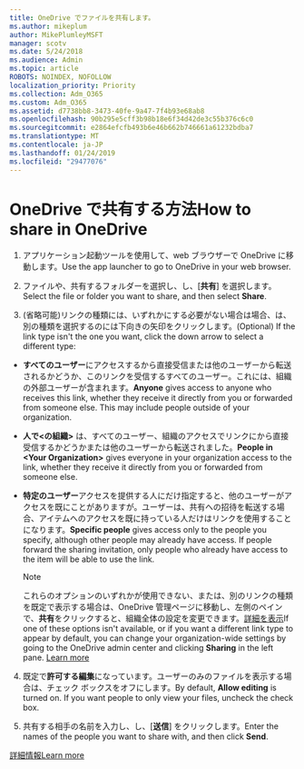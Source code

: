 ```yaml
---
title: OneDrive でファイルを共有します。
ms.author: mikeplum
author: MikePlumleyMSFT
manager: scotv
ms.date: 5/24/2018
ms.audience: Admin
ms.topic: article
ROBOTS: NOINDEX, NOFOLLOW
localization_priority: Priority
ms.collection: Adm_O365
ms.custom: Adm_O365
ms.assetid: d7738bb8-3473-40fe-9a47-7f4b93e68ab8
ms.openlocfilehash: 90b295e5cff3b98b18e6f34d42de3c55b376c6c0
ms.sourcegitcommit: e2864efcfb493b6e46b662b746661a61232bdba7
ms.translationtype: MT
ms.contentlocale: ja-JP
ms.lasthandoff: 01/24/2019
ms.locfileid: "29477076"
---
```

# <a name="how-to-share-in-onedrive"></a><span data-ttu-id="04a9f-102">OneDrive で共有する方法</span><span class="sxs-lookup"><span data-stu-id="04a9f-102">How to share in OneDrive</span></span>

1. <span data-ttu-id="04a9f-103">アプリケーション起動ツールを使用して、web ブラウザーで OneDrive に移動します。</span><span class="sxs-lookup"><span data-stu-id="04a9f-103">Use the app launcher to go to OneDrive in your web browser.</span></span> 
    
2. <span data-ttu-id="04a9f-104">ファイルや、共有するフォルダーを選択し、し、[**共有**] を選択します。</span><span class="sxs-lookup"><span data-stu-id="04a9f-104">Select the file or folder you want to share, and then select **Share**.</span></span>
    
3. <span data-ttu-id="04a9f-105">(省略可能)リンクの種類には、いずれかにする必要がない場合は場合、は、別の種類を選択するのには下向きの矢印をクリックします。</span><span class="sxs-lookup"><span data-stu-id="04a9f-105">(Optional) If the link type isn't the one you want, click the down arrow to select a different type:</span></span>
    
  - <span data-ttu-id="04a9f-p101">**すべてのユーザー**にアクセスするから直接受信または他のユーザーから転送されるかどうか、このリンクを受信するすべてのユーザー。これには、組織の外部ユーザーが含まれます。</span><span class="sxs-lookup"><span data-stu-id="04a9f-p101">**Anyone** gives access to anyone who receives this link, whether they receive it directly from you or forwarded from someone else. This may include people outside of your organization.</span></span> 
    
  - <span data-ttu-id="04a9f-108">**人で\<の組織\>** は、すべてのユーザー、組織のアクセスでリンクにから直接受信するかどうかまたは他のユーザーから転送されました。</span><span class="sxs-lookup"><span data-stu-id="04a9f-108">**People in \<Your Organization\>** gives everyone in your organization access to the link, whether they receive it directly from you or forwarded from someone else.</span></span> 
    
  - <span data-ttu-id="04a9f-p102">**特定のユーザー**アクセスを提供する人にだけ指定すると、他のユーザーがアクセスを既にことがありますが。ユーザーは、共有への招待を転送する場合、アイテムへのアクセスを既に持っている人だけはリンクを使用することになります。</span><span class="sxs-lookup"><span data-stu-id="04a9f-p102">**Specific people** gives access only to the people you specify, although other people may already have access. If people forward the sharing invitation, only people who already have access to the item will be able to use the link.</span></span> 
    
    > [!NOTE]
    > <span data-ttu-id="04a9f-p103">これらのオプションのいずれかが使用できない、または、別のリンクの種類を既定で表示する場合は、OneDrive 管理ページに移動し、左側のペインで、**共有**をクリックすると、組織全体の設定を変更できます。[詳細を表示](https://go.microsoft.com/fwlink/?linkid=871961)</span><span class="sxs-lookup"><span data-stu-id="04a9f-p103">If one of these options isn't available, or if you want a different link type to appear by default, you can change your organization-wide settings by going to the OneDrive admin center and clicking **Sharing** in the left pane. [Learn more](https://go.microsoft.com/fwlink/?linkid=871961)</span></span>
  
4. <span data-ttu-id="04a9f-p104">既定で**許可する編集**になっています。ユーザーのみのファイルを表示する場合は、チェック ボックスをオフにします。</span><span class="sxs-lookup"><span data-stu-id="04a9f-p104">By default, **Allow editing** is turned on. If you want people to only view your files, uncheck the check box.</span></span> 
    
5. <span data-ttu-id="04a9f-115">共有する相手の名前を入力し、し、[**送信**] をクリックします。</span><span class="sxs-lookup"><span data-stu-id="04a9f-115">Enter the names of the people you want to share with, and then click **Send**.</span></span>
    
[<span data-ttu-id="04a9f-116">詳細情報</span><span class="sxs-lookup"><span data-stu-id="04a9f-116">Learn more</span></span>](https://go.microsoft.com/fwlink/?linkid=871861)
  

